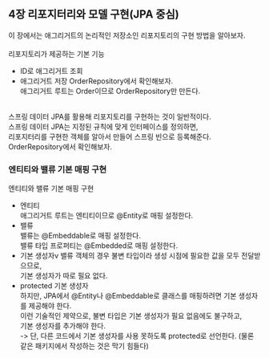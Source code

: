 ## 4장 리포지터리와 모델 구현(JPA 중심)
이 장에서는 애그리거트의 논리적인 저장소인 리포지토리의 구현 방법을 알아보자.<br>
<br>
리포지토리가 제공하는 기본 기능
- ID로 애그리거트 조회
- 애그리거트 저장
OrderRepository에서 확인해보자. <br>
애그리거트 루트는 Order이므로 OrderRepository만 만든다. <br>
<br>
스프링 데이터 JPA를 활용해 리포지토리를 구현하는 것이 일반적이다. <br>
스프링 데이터 JPA는 지정된 규칙에 맞게 인터페이스를 정의하면, <br>
리포지터리를 구현한 객체를 알아서 만들어 스프링 빈으로 등록해준다. <br>
OrderRepository에서 확인해보자. <br>

### 엔티티와 밸류 기본 매핑 구현
엔티티와 밸류 기본 매핑 구현
- 엔티티 <br>
애그리거트 루트는 엔티티이므로 @Entity로 매핑 설정한다.
- 밸류<br>
밸류는 @Embeddable로 매핑 설정한다. <br>
밸류 타입 프로퍼티는 @Embedded로 매핑 설정한다. <br>
- 기본 생성자v
밸류 객체의 경우 불변 타입이라 생성 시점에 필요한 값을 모두 전달받으므로, <br>
기본 생성자가 따로 필요 없다.
- protected 기본 생성자<br>
하지만, JPA에서 @Entity나 @Embeddable로 클래스를 매핑하려면 기본 생성자를 제공해야 한다. <br>
이런 기술적인 제약으로, 불변 타입은 기본 생성자가 필요 없음에도 불구하고,<br>
기본 생성자를 추가해야 한다.<br>
-> 단, 다른 코드에서 기본 생성자를 사용 못하도록 protected로 선언한다. (물론 같은 패키지에서 작성하는 것은 막기 힘들다)